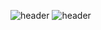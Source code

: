 ![header](https://capsule-render.vercel.app/api?type=waving&color=auto&height=400&section=header&text=Tae's%20Jun&desc=GitHub&fontSize=90)
![header](https://capsule-render.vercel.app/api?height=400&text=Hello%20World!&desc=Hello%20capsule%20render)
